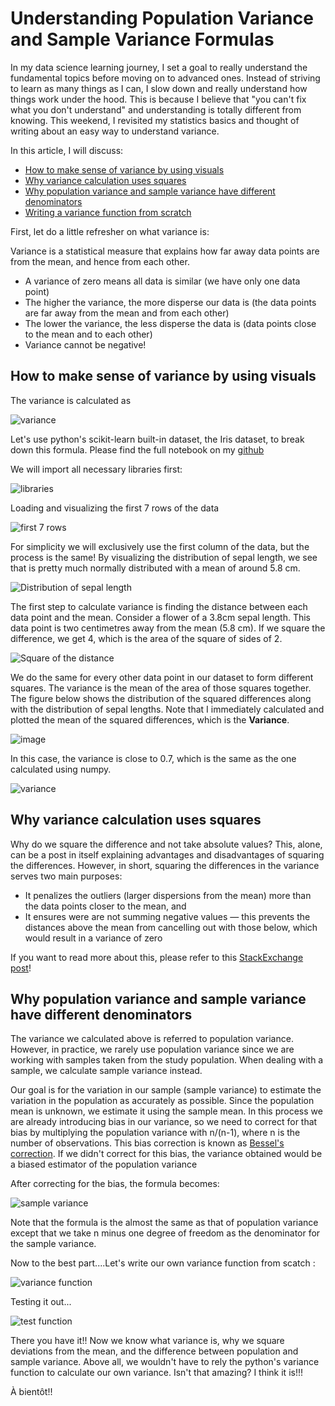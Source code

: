 # Understanding Population Variance and Sample Variance Formulas

In my data science learning journey, I set a goal to really understand the fundamental topics before moving on to advanced ones. Instead of striving to learn as many things as I can, I slow down and really understand how things work under the hood. This is because I believe that "you can't fix what you don't understand" and understanding is totally different from knowing. This weekend, I revisited my statistics basics and thought of writing about an easy way to understand variance. 

In this article, I will discuss:
- [How to make sense of variance by using visuals](#title1)
- [Why variance calculation uses squares](#title2)
- [Why population variance and sample variance have different denominators](#title3)
- [Writing a variance function from scratch](#title4)

First, let do a little refresher on what variance is:

Variance is a statistical measure that explains how far away data points are from the mean, and hence from each other. 
- A variance of zero means all data is similar (we have only one data point)
- The higher the variance, the more disperse our data is (the data points are far away from the mean and from each other)
- The lower the variance, the less disperse the data is (data points close to the mean and to each other)
- Variance cannot be negative!

## How to make sense of variance by using visuals <a name="title1"></a>

The variance is calculated as 

![variance](/assets/var.png)

Let's use python's scikit-learn built-in dataset, the Iris dataset, to break down this formula. Please find the full notebook on my [github](/variance.ipynb)

We will import all necessary libraries first:

![libraries](/assets/libraries.png)

Loading and visualizing the first 7 rows of the data


![first 7 rows](/assets/head.png)

For simplicity we will exclusively use the first column of the data, but the process is the same! By visualizing the distribution of sepal length, we see that is pretty much normally distributed with a mean of around 5.8 cm.

![Distribution of sepal length](/assets/output.png)


The first step to calculate variance is finding the distance between each data point and the mean. Consider a flower of a 3.8cm sepal length. This data point is two centimetres away from the mean (5.8 cm). If we square the difference, we get 4, which is the area of the square of sides of 2. 

![Square of the distance](/assets/diff_square.png)

We do the same for every other data point in our dataset to form different squares. The variance is the mean of the area of those squares together. The figure below shows the distribution of the squared differences along with the distribution of sepal lengths. Note that I immediately calculated and plotted the mean of the squared differences, which is the **Variance**. 

![image](/assets/squared_diff.png)

In this case, the variance is close to 0.7, which is the same as the one calculated using numpy.

![variance](/assets/variance.png)

## Why variance calculation uses squares <a name="title2"></a>

Why do we square the difference and not take absolute values? This, alone, can be a post in itself explaining advantages and disadvantages of squaring the differences. However, in short, squaring the differences in the variance serves two main purposes:

- It penalizes the outliers (larger dispersions from the mean) more than the data points closer to the mean, and
- It ensures were are not summing negative values — this prevents the distances above the mean from cancelling out with those below, which would result in a variance of zero

If you want to read more about this, please refer to this [StackExchange post](https://stats.stackexchange.com/questions/118/why-square-the-difference-instead-of-taking-the-absolute-value-in-standard-devia)!

## Why population variance and sample variance have different denominators <a name="title3"></a>

The variance we calculated above is referred to population variance. However, in practice, we rarely use population variance since we are working with samples taken from the study population. When dealing with a sample, we calculate sample variance instead. 

Our goal is for the variation in our sample (sample variance) to estimate the variation in the population as accurately as possible. Since the population mean is unknown, we estimate it using the sample mean. In this process we are already introducing bias in our variance, so we need to correct for that bias by multiplying the population variance with n/(n-1), where n is the number of observations. This bias correction is known as [Bessel's correction](https://en.wikipedia.org/wiki/Bessel%27s_correction). If we didn't correct for this bias, the variance obtained would be a biased estimator of the population variance

After correcting for the bias, the formula becomes:

![sample variance](/assets/sample_var.png)

Note that the formula is the almost the same as that of population variance except that we take n minus one degree of freedom as the denominator for the sample variance. 

Now to the best part....Let's write our own variance function from scatch <a name = title4></a>:

![variance function](/assets/var_fun.png)

Testing it out...

![test function](/assets/test_fun.png)

There you have it!! Now we know what variance is, why we square deviations from the mean, and the difference between population and sample variance. Above all, we wouldn't have to rely the python's variance function to calculate our own variance. Isn't that amazing? I think it is!!! 

À bientôt!!

